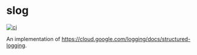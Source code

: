 # slog

[![ci](https://github.com/mechiru/slog/workflows/ci/badge.svg)](https://github.com/mechiru/slog/actions?query=workflow:ci)

An implementation of https://cloud.google.com/logging/docs/structured-logging.
